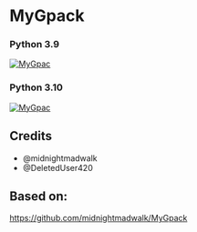 # MyGpack

### Python 3.9

<p align="center">

<a href = "https://heroku.com/deploy?template=https://github.com/ashwinstr/MyGpack"><img src="https://www.herokucdn.com/deploy/button.svg" alt="MyGpac"> </a>

</p>

### Python 3.10

<p align="center">

<a href = "https://heroku.com/deploy?template=https://github.com/anonymous-x97/pack"><img src="https://www.herokucdn.com/deploy/button.svg" alt="MyGpac"> </a>

</p>

## Credits

- @midnightmadwalk
- @DeletedUser420

## Based on:

https://github.com/midnightmadwalk/MyGpack
